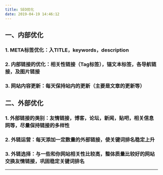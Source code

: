 ```yaml
---
title: SEO优化
date: 2019-04-19 14:46:12
---
```

## 一、内部优化



### 1. META标签优化：入TITLE，keywords，description



### 2. 内部链接的优化：相关性链接（Tag标签），锚文本标签，各导航链接，及图片链接



### 3. 网站内容更新：每天保持站内的更新（主要是文章的更新等）



## 二、外部优化



### 1. 外部链接的类别：友情链接，博客，论坛，新闻，贴吧，相关信息网等，尽量保持链接的多样性



### 2. 外链运营：每天添加一定数量的外部链接，使关键词排名稳定上升



### 3. 外链选择：与一些和你网站相关性比较高，整体质量比较好的网站交换友情链接，巩固稳定关键词排名



<hr />


